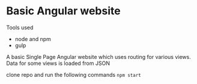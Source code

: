 # Basic Angular website 

Tools used
- node and npm
- gulp

A basic Single Page Angular website which uses routing for various views.
Data for some views is loaded from JSON

clone repo and run the following commands
`npm start`
